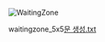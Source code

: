 ![WaitingZone](https://user-images.githubusercontent.com/65611998/178205096-d0337c83-5f57-4813-926d-e99412c9074c.png)

waitingzone_5x5[문 생성.txt](https://github.com/Pioneer-Studio-Project/Game-Planning/files/9689448/default.txt)


